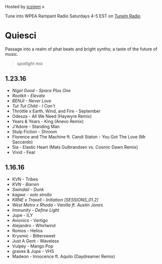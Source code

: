 <head>
	<link href="lib/normalize.css" rel="stylesheet">
	<link href="style.css" rel="stylesheet">
	<meta name="viewport" content="width=device-width, initial-scale=1">
	<!-- O.G. tags -->
	<meta property="og:type" content="music.radio_station">
	<meta property="og:url" content="http://jczimm.com/radio">
	<meta property="og:title" content="Quiesci">
	<meta property="og:description" content="Passage into a realm of phat beats and bright synths; a taste of the future of music.  Radio show on WPEA Rampant Radio, Sat. 4-5 EST.">
	<meta property="og:site_name" content="Quiesci">
	<!-- <meta property="og:image"  content="..."> -->
</head>

<aside>
  <div class="pulldown-pointer" onclick="pulldown()"></div>
  <div class="pulldown">
    Hosted by <a href="http://x.jczimm.com/ws2sc">jczimm</a>
    <span onclick="closePulldown()">x</span>
  </div>
  <p>
    Tune into WPEA Rampant Radio Saturdays 4-5 EST on <a href="http://tunein.com/radio/WPEA-905-s21897/">TuneIn Radio</a>
  </p>
</aside>

# Quiesci

Passage into a realm of phat beats and bright synths; a taste of the future of music.

> *spotlight mix*

## 1.23.16

- *Nigel Good - Space Plus One*
- *Rootkit - Elevate*
- *BENJI - Never Love*
- *Tut Tut Child - I Can't*
- Throttle x Earth, Wind, and Fire - September
- Odesza - All We Need (Haywyre Remix)
- Years & Years - King (Anevo Remix)
- J'Adore - Standing Man
- Stulp Fiction - Shroom
- Florence and The Machine ft. Candi Staton - You Got The Love (Mr Saccardo)
- Sia - Elastic Heart (Mats Gulbrandsen vs. Cosmic Dawn Remix)
- Vivid - Fear

## 1.16.16

- KVN - Tribes
- *KVN - Barren*
- *Swindail - Dunk*
- *kagwe - solo strollo*
- *KRNE x Traxell - Initiation [SESSIONS_01.2]*
- *West Metro x Rhoda - Vanilla ft. Austin Jones*
- *Immunity - Define Light*
- Jupe - ILY
- Avionics - Vertigo
- Alejandro - Whirlwind
- Romos - Helios
- Krysmic - Bittersweet
- Just A Gent - Waveless
- Vulpey - Mango Pop
- graves & Jupe - VHS
- Madeon - Innocence ft. Aquilo (Daydreamer Remix)

<script src="script.js"></script>